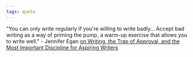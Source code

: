 ```yaml
---
tags: quote 
---
```


"You can only write regularly if you're willing to write badly… Accept bad writing as a way of priming the pump, a warm-up exercise that allows you to write well." - Jennifer Egan [on Writing, the Trap of Approval, and the Most Important Discipline for Aspiring Writers](https://www.themarginalian.org/2016/09/07/jennifer-egan-on-writing/)